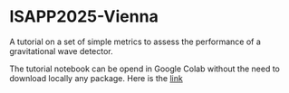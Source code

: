 # ISAPP2025-Vienna
A tutorial on a set of simple metrics to assess the performance of a gravitational wave detector.

The tutorial notebook can be opend in Google Colab without the need to download locally any package. Here is the [link](<https://github.com/u-dupletsa/ISAPP2025-Vienna/blob/main/gwfish_tutorial.ipynb>)
